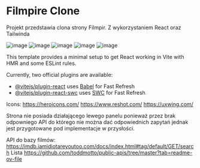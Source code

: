 # Filmpire Clone

Projekt przedstawia clona strony Filmpir. Z wykorzystaniem React oraz Tailwinda

![image](https://github.com/user-attachments/assets/9cfe3ba6-06cb-4d57-a2f9-b20144147387)
![image](https://github.com/user-attachments/assets/60e13032-8dd4-42ff-a3b7-3c18d0f6a66b)
![image](https://github.com/user-attachments/assets/84980f05-398c-430c-99d3-7b8e9581f728)
![image](https://github.com/user-attachments/assets/536e758b-05fa-47d4-a516-59eb1154e607)
![image](https://github.com/user-attachments/assets/5e6bde2d-03f0-4a15-9e82-c288c6d216ee)

This template provides a minimal setup to get React working in Vite with HMR and some ESLint rules.

Currently, two official plugins are available:

- [@vitejs/plugin-react](https://github.com/vitejs/vite-plugin-react/blob/main/packages/plugin-react/README.md) uses [Babel](https://babeljs.io/) for Fast Refresh
- [@vitejs/plugin-react-swc](https://github.com/vitejs/vite-plugin-react-swc) uses [SWC](https://swc.rs/) for Fast Refresh

Icons:
https://heroicons.com/
https://www.reshot.com/
https://uxwing.com/

Strona nie posiada działającego lewego panelu ponieważ przez brak odpowniego API do którego nie można dać odpowiednich zapytań jednak jest przygotowane pod implementacje w przysłości.

API do bazy filmów:
https://imdb.iamidiotareyoutoo.com/docs/index.html#tag/default/GET/search
Lista
https://github.com/toddmotto/public-apis/tree/master?tab=readme-ov-file
